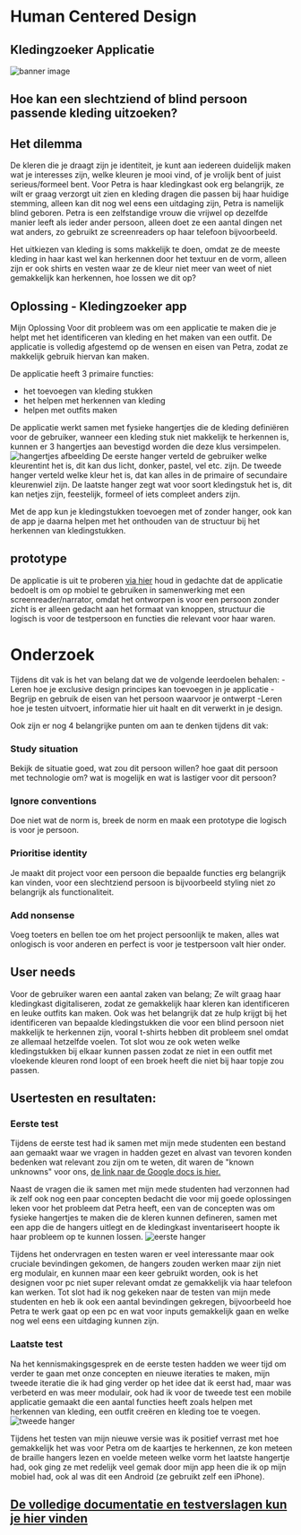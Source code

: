 # Human Centered Design
## Kledingzoeker Applicatie

![banner image](https://github.com/ChrisvanHvA/human-centered-design/assets/90341211/20093fff-7a2a-4645-9387-3a5aa0a1bbba)

## Hoe kan een slechtziend of blind persoon passende kleding uitzoeken?

## Het dilemma
De kleren die je draagt zijn je identiteit, je kunt aan iedereen duidelijk maken wat je interesses zijn, welke kleuren je mooi vind, of je vrolijk bent of juist serieus/formeel bent.
Voor Petra is haar kledingkast ook erg belangrijk, ze wilt er graag verzorgt uit zien en kleding dragen die passen bij haar huidige stemming, alleen kan dit nog wel eens een uitdaging zijn, Petra is namelijk blind geboren.
Petra is een zelfstandige vrouw die vrijwel op dezelfde manier leeft als ieder ander persoon, alleen doet ze een aantal dingen net wat anders, zo gebruikt ze screenreaders op haar telefoon bijvoorbeeld.

Het uitkiezen van kleding is soms makkelijk te doen, omdat ze de meeste kleding in haar kast wel kan herkennen door het textuur en de vorm, alleen zijn er ook shirts en vesten waar ze de kleur niet meer van weet of niet gemakkelijk kan herkennen, hoe lossen we dit op?

## Oplossing - Kledingzoeker app
Mijn Oplossing Voor dit probleem was om een applicatie te maken die je helpt met het identificeren van kleding en het maken van een outfit.
De applicatie is volledig afgestemd op de wensen en eisen van Petra, zodat ze makkelijk gebruik hiervan kan maken.

De applicatie heeft 3 primaire functies:
- het toevoegen van kleding stukken
- het helpen met herkennen van kleding
- helpen met outfits maken

De applicatie werkt samen met fysieke hangertjes die de kleding definiëren voor de gebruiker, wanneer een kleding stuk niet makkelijk te herkennen is, kunnen er 3 hangertjes aan bevestigd worden die deze klus versimpelen.
![hangertjes afbeelding](https://github.com/ChrisvanHvA/human-centered-design/assets/90341211/98f964cd-b767-4696-be64-b42e643607cd)
De eerste hanger verteld de gebruiker welke kleurentint het is, dit kan dus licht, donker, pastel, vel etc. zijn.
De tweede hanger verteld welke kleur het is, dat kan alles in de primaire of secundaire kleurenwiel zijn.
De laatste hanger zegt wat voor soort kledingstuk het is, dit kan netjes zijn, feestelijk, formeel of iets compleet anders zijn.

Met de app kun je kledingstukken toevoegen met of zonder hanger, ook kan de app je daarna helpen met het onthouden van de structuur bij het herkennen van kledingstukken.

## prototype
De applicatie is uit te proberen [via hier](https://chrisvanhva.github.io/human-centered-design/)
houd in gedachte dat de applicatie bedoelt is om op mobiel te gebruiken in samenwerking met een screenreader/narrator, omdat het ontworpen is voor een persoon zonder zicht is er alleen gedacht aan het formaat van knoppen, structuur die logisch is voor de testpersoon en functies die relevant voor haar waren.

# Onderzoek

Tijdens dit vak is het van belang dat we de volgende leerdoelen behalen:
-Leren hoe je exclusive design principes kan toevoegen in je applicatie
-Begrijp en gebruik de eisen van het persoon waarvoor je ontwerpt
-Leren hoe je testen uitvoert, informatie hier uit haalt en dit verwerkt in je design.

Ook zijn er nog 4 belangrijke punten om aan te denken tijdens dit vak:

### Study situation
Bekijk de situatie goed, wat zou dit persoon willen? hoe gaat dit persoon met technologie om? wat is mogelijk en wat is lastiger voor dit persoon?

### Ignore conventions
Doe niet wat de norm is, breek de norm en maak een prototype die logisch is voor je persoon.

### Prioritise identity
Je maakt dit project voor een persoon die bepaalde functies erg belangrijk kan vinden, voor een slechtziend persoon is bijvoorbeeld styling niet zo belangrijk als functionaliteit.

### Add nonsense
Voeg toeters en bellen toe om het project persoonlijk te maken, alles wat onlogisch is voor anderen en perfect is voor je testpersoon valt hier onder.


## User needs
Voor de gebruiker waren een aantal zaken van belang;
Ze wilt graag haar kledingkast digitaliseren, zodat ze gemakkelijk haar kleren kan identificeren en leuke outfits kan maken.
Ook was het belangrijk dat ze hulp krijgt bij het identificeren van bepaalde kledingstukken die voor een blind persoon niet makkelijk te herkennen zijn, vooral t-shirts hebben dit probleem snel omdat ze allemaal hetzelfde voelen.
Tot slot wou ze ook weten welke kledingstukken bij elkaar kunnen passen zodat ze niet in een outfit met vloekende kleuren rond loopt of een broek heeft die niet bij haar topje zou passen.


## Usertesten en resultaten:

### Eerste test
Tijdens de eerste test had ik samen met mijn mede studenten een bestand aan gemaakt waar we vragen in hadden gezet en alvast van tevoren konden bedenken wat relevant zou zijn om te weten, dit waren de "known unknowns" voor ons,
[de link naar de Google docs is hier.](https://docs.google.com/document/d/1oQQ9XDxXS25HKwzruN0ERvfCZs9AkTYnjvbtVu1cjoU/edit)

Naast de vragen die ik samen met mijn mede studenten had verzonnen had ik zelf ook nog een paar concepten bedacht die voor mij goede oplossingen leken voor het probleem dat Petra heeft, een van de concepten was om fysieke hangertjes te maken die de kleren kunnen defineren, samen met een app die de hangers uitlegt en de kledingkast inventariseert hoopte ik haar probleem op te kunnen lossen.
![eerste hanger](https://github.com/ChrisvanHvA/human-centered-design/assets/90341211/bad65065-7570-4f2c-9b00-1abb24c810fe)

Tijdens het ondervragen en testen waren er veel interessante maar ook cruciale bevindingen gekomen, de hangers zouden werken maar zijn niet erg modulair, en kunnen maar een keer gebruikt worden, ook is het designen voor pc niet super relevant omdat ze gemakkelijk via haar telefoon kan werken.
Tot slot had ik nog gekeken naar de testen van mijn mede studenten en heb ik ook een aantal bevindingen gekregen, bijvoorbeeld hoe Petra te werk gaat op een pc en wat voor inputs gemakkelijk gaan en welke nog wel eens een uitdaging kunnen zijn.

### Laatste test
Na het kennismakingsgesprek en de eerste testen hadden we weer tijd om verder te gaan met onze concepten en nieuwe iteraties te maken, mijn tweede iteratie die ik had ging verder op het idee dat ik eerst had, maar was verbeterd en was meer modulair, ook had ik voor de tweede test een mobile applicatie gemaakt die een aantal functies heeft zoals helpen met herkennen van kleding, een outfit creëren en kleding toe te voegen.
![tweede hanger](https://github.com/ChrisvanHvA/human-centered-design/assets/90341211/29d772c5-609a-46e8-9f09-2a4ac14f8007)

Tijdens het testen van mijn nieuwe versie was ik positief verrast met hoe gemakkelijk het was voor Petra om de kaartjes te herkennen, ze kon meteen de braille hangers lezen en voelde meteen welke vorm het laatste hangertje had, ook ging ze met redelijk veel gemak door mijn app heen die ik op mijn mobiel had, ook al was dit een Android (ze gebruikt zelf een iPhone).

## [De volledige documentatie en testverslagen kun je hier vinden](https://github.com/ChrisvanHvA/human-centered-design/blob/main/docs.md)

